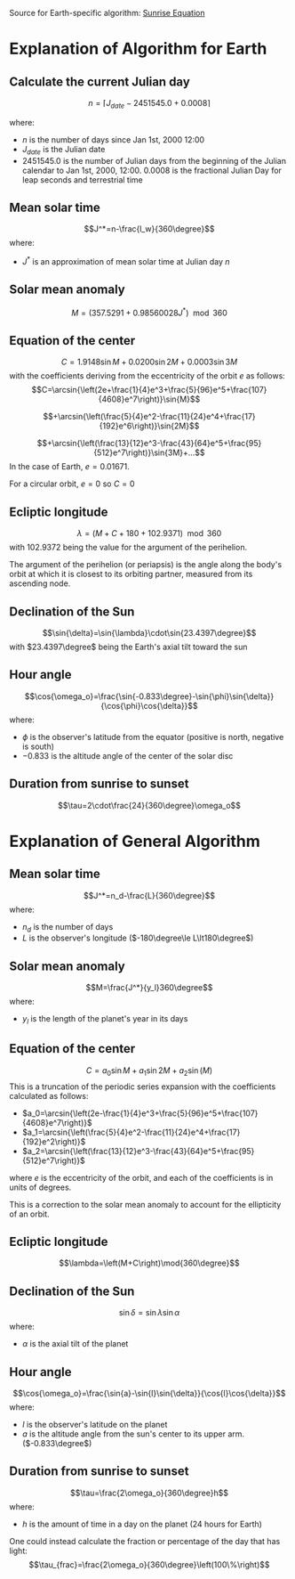 Source for Earth-specific algorithm: [Sunrise Equation](https://en.wikipedia.org/wiki/Sunrise_equation)

# Explanation of Algorithm for Earth
## Calculate the current Julian day
$$n=\lceil J_{date}-2451545.0+0.0008\rceil$$

where:
- $n$ is the number of days since Jan 1st, 2000 12:00
- $J_{date}$ is the Julian date
- 2451545.0 is the number of Julian days from the beginning of the Julian calendar to Jan 1st, 2000, 12:00. 0.0008 is the fractional Julian Day for leap seconds and terrestrial time

## Mean solar time
$$J^*=n-\frac{l_w}{360\degree}$$
where:
- $J^*$ is an approximation of mean solar time at Julian day $n$

## Solar mean anomaly
$$M=\left(357.5291+0.98560028J^*\right)\mod 360$$

## Equation of the center
$$C=1.9148\sin{M}+0.0200\sin{2M}+0.0003\sin{3M}$$
with the coefficients deriving from the eccentricity of the orbit $e$ as follows:
$$C=\arcsin{\left(2e+\frac{1}{4}e^3+\frac{5}{96}e^5+\frac{107}{4608}e^7\right)}\sin{M}$$

$$+\arcsin{\left(\frac{5}{4}e^2-\frac{11}{24}e^4+\frac{17}{192}e^6\right)}\sin{2M}$$

$$+\arcsin{\left(\frac{13}{12}e^3-\frac{43}{64}e^5+\frac{95}{512}e^7\right)}\sin{3M}+...$$
In the case of Earth, $e=0.01671$.

For a circular orbit, $e=0$ so $C=0$

## Ecliptic longitude
$$\lambda=\left(M+C+180+102.9371\right)\mod 360$$
with $102.9372$ being the value for the argument of the perihelion.

The argument of the perihelion (or periapsis) is the angle along the body's orbit at which it is closest to its orbiting partner, measured from its ascending node.

## Declination of the Sun
$$\sin{\delta}=\sin{\lambda}\cdot\sin{23.4397\degree}$$
with $23.4397\degree$ being the Earth's axial tilt toward the sun

## Hour angle
$$\cos{\omega_o}=\frac{\sin{-0.833\degree}-\sin{\phi}\sin{\delta}}{\cos{\phi}\cos{\delta}}$$
where:
- $\phi$ is the observer's latitude from the equator (positive is north, negative is south)
- $-0.833$ is the altitude angle of the center of the solar disc

## Duration from sunrise to sunset
$$\tau=2\cdot\frac{24}{360\degree}\omega_o$$

# Explanation of General Algorithm
## Mean solar time
$$J^*=n_d-\frac{L}{360\degree}$$
where:
- $n_d$ is the number of days
- $L$ is the observer's longitude ($-180\degree\le L\lt180\degree$)

## Solar mean anomaly
$$M=\frac{J^*}{y_l}360\degree$$
where:
- $y_l$ is the length of the planet's year in its days

## Equation of the center
$$C=a_0\sin{M}+a_1\sin{2M}+a_2\sin(M)$$
This is a truncation of the periodic series expansion with the coefficients calculated as follows:
- $a_0=\arcsin{\left(2e-\frac{1}{4}e^3+\frac{5}{96}e^5+\frac{107}{4608}e^7\right)}$
- $a_1=\arcsin{\left(\frac{5}{4}e^2-\frac{11}{24}e^4+\frac{17}{192}e^2\right)}$
- $a_2=\arcsin{\left(\frac{13}{12}e^3-\frac{43}{64}e^5+\frac{95}{512}e^7\right)}$

where $e$ is the eccentricity of the orbit, and each of the coefficients is in units of degrees.

This is a correction to the solar mean anomaly to account for the ellipticity of an orbit.

## Ecliptic longitude
$$\lambda=\left(M+C\right)\mod{360\degree}$$

## Declination of the Sun
$$\sin{\delta}=\sin{\lambda}\sin{\alpha}$$
where:
- $\alpha$ is the axial tilt of the planet

## Hour angle
$$\cos{\omega_o}=\frac{\sin{a}-\sin{l}\sin{\delta}}{\cos{l}\cos{\delta}}$$
where:
- $l$ is the observer's latitude on the planet
- $a$ is the altitude angle from the sun's center to its upper arm. ($-0.833\degree$)

## Duration from sunrise to sunset
$$\tau=\frac{2\omega_o}{360\degree}h$$
where:
- $h$ is the amount of time in a day on the planet (24 hours for Earth)

One could instead calculate the fraction or percentage of the day that has light:
$$\tau_{frac}=\frac{2\omega_o}{360\degree}\left(100\%\right)$$